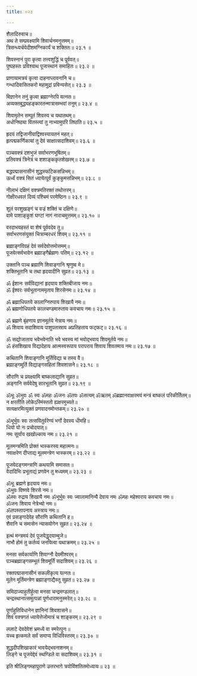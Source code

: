 ```yaml
---
title: ०२३

---
```

शैलादिरुवाच॥  
अथ ते सम्प्रवक्ष्यामि शिवार्चनमनुत्तमम्॥  
त्रिसन्ध्यर्चयेदीशमग्निकार्यं च शक्तितः॥ २३.१ ॥  
  
शिवस्नानं पुरा कृत्वा तत्त्वशुद्धिं च पूर्ववत्॥  
पुष्पहस्तः प्रविश्याथ पूजास्थानं समाहितः॥ २३.२ ॥  
  
प्राणायामत्रयं कृत्वा दाहनाप्लावनानि च॥  
गन्धादिवासितकरो महामुद्रां प्रविन्यसेत्॥ २३.३ ॥  
  
विज्ञानेन तनुं कृत्वा ब्रह्माग्नेरपि यत्नतः॥  
अव्यक्तबुद्ध्यहङ्कारतन्मात्रासम्भवां तनुम्॥ २३.४ ॥  
  
शिवामृतेन सम्पूतं शिवस्य च यथातथम्॥  
अधोनिष्ठ्या वितस्त्यां तु नाभ्यामुपरि तिष्ठति॥ २३.५ ॥  
  
हृदयं तद्विजानीयाद्विश्वस्यायतनं महत्॥  
हृत्पद्मकर्णिकायां तु देवं साक्षात्सदाशिवम्॥ २३.६ ॥  
  
पञ्चवक्त्रं दशभुजं सर्वाभरणभूषितम्॥  
प्रतिवक्त्रं त्रिनेत्रं च शशाङ्ककृतशेखरम्॥ २३.७ ॥  
  
बद्धपद्मासनासीनं शुद्धस्फटिकसन्निभम्॥  
ऊर्ध्वं वक्त्रं सितं ध्यायेत्पूर्वं कुङ्कुमसन्निभम्॥ २३.८ ॥  
  
नीलाभं दक्षिणं वक्त्रमतिरक्तं तथोत्तरम्॥  
गोक्षीरधवलं दिव्यं पश्चिमं परमेष्ठिनः॥ २३.९ ॥  
  
शूलं परशुखङ्गं च वज्रं शक्तिं च दक्षिणे॥  
वामे पाशाङ्कुशं घण्टां नागं नाराचमुत्तमम्॥ २३.१० ॥  
  
वरदाभयहस्तं वा शेषं पूर्ववदेव तु॥  
सर्वाभरणसंयुक्तं चित्राम्बरधरं शिवम्॥ २३.११ ॥  
  
ब्रह्माङ्गविग्रहं देवं सर्वदेवोत्तमोत्तमम्॥  
पूजयेत्सर्वभावेन ब्रह्माङ्गैर्ब्रह्मणः पतिम्॥ २३.१२ ॥  
  
उक्तानि पञ्च ब्रह्माणि शिवाङ्गानि श्रृणुष्व मे॥  
शक्तिभूतानि च तथा हृदयादीनि सुव्रत॥ २३.१३ ॥  
  
ॐ ईशानः सर्वविद्यानां हृदयाय शक्तिबीजाय नमः॥  
ॐ ईश्वरः सर्वभूतानाममृताय शिरसेनमः॥ २३.१४ ॥  
  
ॐ ब्रह्माधिपतये कालाग्निरुपाय शिखायै नमः॥  
ॐ ब्रह्मणोधिपतये कालचण्डमारुताय कवचाय नमः॥ २३.१५ ॥  
  
ॐ ब्रह्मणे बृंहणाय ज्ञानमूर्तये नेत्राय नमः॥  
ॐ शिवाय सदाशिवाय पाशुपतास्राय अप्रतिहताय फट्फट्॥ २३.१६ ॥  
  
ॐ सद्योजाताय भवेभवेनाति भवे भवस्य मां भवोद्भवाय शिवमूर्तये नमः॥  
ॐ हंसशिखाय विद्यादेहाय आत्मस्वरूपाय परापराय शिवाय शिवतमाय नमः॥ २३.१७ ॥  
  
कथितानि शिवाङ्गानि मूर्तिविद्या च तस्य वै॥  
ब्रह्माङ्गमूर्ति विद्याङ्गसहितां शिवशासने॥ २३.१८ ॥  
  
सौराणि च प्रवक्ष्यामि बाष्कलाद्यानि सुव्रत॥  
अङ्गानि सर्ववेदेषु सारभूतानि सुव्रत॥ २३.१९ ॥  
  
ॐभूः ॐभुवः ॐ स्वः ॐमहः ॐजनः ॐतपः ॐसत्यम् ॐऋतम् ॐब्रह्मानवाक्षरमयं मन्त्रं बाष्कलं परिकीर्तितम्॥  
न क्षरतीति लोकेऽस्मिंस्ततो ह्यक्षरमुच्यते॥  
सत्यक्षरमित्युक्तं प्रणवादनमोन्तकम्॥ २३.२० ॥  
  
ॐभूर्भुवः स्वः तत्सवितुर्वरेण्यं भर्गो देवस्य धीमहि॥  
धियो यो नः प्रचोदयात्॥  
नमः सूर्याय खखोल्काय नमः॥ २३.२१ ॥  
  
मूलमन्त्रमिति प्रोक्तं भास्करस्य महात्मनः॥  
नवाक्षरेण दीप्ताद्य मूलमन्त्रेण भास्करम्॥ २३.२२ ॥  
  
पूजयेदङ्गमन्त्राणि कथयामि समासतः॥  
वेदादिभिः प्रभूताद्यं प्रणवेन तु मध्यमम्॥ २३.२३ ॥  
  
ॐभूः ब्रह्मणे हृदयाय नमः॥  
ॐभुवः विष्णवे शिरसे नमः॥  
ॐस्वः रुद्राय शिखायै नमः ॐभूर्भुवः स्वः ज्वालामानिन्यै देवाय नमः ॐमहः महेश्वराय कवचाय नमः॥  
ॐजनः शिवाय नेत्रेभ्यो नमः॥  
ॐतपस्तापनाय अस्त्राय नमः॥  
एवं प्रसङ्गादेवेह सौराणि कथितानि ह॥  
शैवानि च समासेन न्यासयोगेन सुव्रत॥ २३.२४ ॥  
  
इत्थं मन्त्रमयं देवं पूजयेद्धृदयाम्बुजे॥  
नाभौ होमं तु कर्तव्यं जनयित्वा यथाक्रमम्॥ २३.२५ ॥  
  
मनसा सर्वकार्याणि शिवाग्नौ देवमीश्वरम्॥  
पञ्चब्रह्माङ्गसम्भूतं शिवमूर्तिं सदाशिवम्॥ २३.२६ ॥  
  
रक्तपद्मासनासीनं सकलीकृत्य यत्नतः॥  
मूलेन मूर्तिमन्त्रेण ब्रह्माङ्गाद्यैस्तू सुव्रत॥ २३.२७ ॥  
  
समिदाज्याहुतीर्हुत्वा मनसा चन्द्रमण्डलात्॥  
चन्द्रस्थानात्समुत्पन्नां पूर्णधारामनुस्मरेत्॥ २३.२८ ॥  
  
पूर्णाहुतिविधानेन ज्ञानिनां शिवशासने॥  
शिवं वक्त्रगतं ध्यायेत्तेजोमात्रं च शाङ्करम्॥ २३.२९ ॥  
  
ललाटे देवदेवेशं भ्रमध्ये वा स्मरेत्पुनः॥  
यच्च हृत्कमले सर्वं समाप्य विधिविस्तरम्॥ २३.३० ॥  
  
शुद्धदीपशिखाकारं भावयेद्भवनाशनम्॥  
लिङ्गे च पूजयेद्देवं स्थण्डिले वा सदाशिवम्॥ २३.३१ ॥  
  
इति श्रीलिङ्गमहापुराणे उत्तरभागे त्रयोविंशतितमोध्यायः॥ २३ ॥